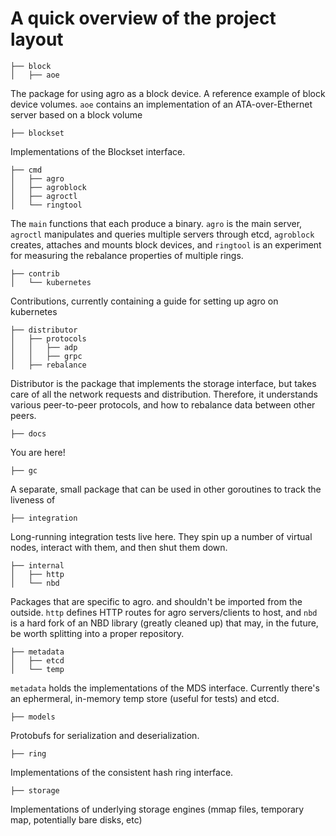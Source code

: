 # A quick overview of the project layout

```
├── block
│   ├── aoe
```

The package for using agro as a block device. A reference example of block device volumes.
`aoe` contains an implementation of an ATA-over-Ethernet server based on a block volume

```
├── blockset
```
Implementations of the Blockset interface.


```
├── cmd
│   ├── agro
│   ├── agroblock
│   ├── agroctl
│   └── ringtool
```

The `main` functions that each produce a binary. `agro` is the main server, `agroctl` manipulates and queries multiple servers through etcd, `agroblock` creates, attaches and mounts block devices, and `ringtool` is an experiment for measuring the rebalance properties of multiple rings.

```
├── contrib
│   └── kubernetes
```

Contributions, currently containing a guide for setting up agro on kubernetes

```
├── distributor
│   ├── protocols
│   │   ├── adp
│   │   ├── grpc
│   ├── rebalance
```

Distributor is the package that implements the storage interface, but takes care of all the network requests and distribution. Therefore, it understands various peer-to-peer protocols, and how to rebalance data between other peers. 

```
├── docs
```

You are here!

```
├── gc
```
A separate, small package that can be used in other goroutines to track the liveness of 

```
├── integration
```
Long-running integration tests live here. They spin up a number of virtual nodes, interact with them, and then shut them down.

```
├── internal
│   ├── http
│   └── nbd
```

Packages that are specific to agro. and shouldn't be imported from the outside. `http` defines HTTP routes for agro servers/clients to host, and `nbd` is a hard fork of an NBD library (greatly cleaned up) that may, in the future, be worth splitting into a proper repository.

```
├── metadata
│   ├── etcd
│   └── temp
```

`metadata` holds the implementations of the MDS interface. Currently there's an ephermeral, in-memory temp store (useful for tests) and etcd.

```
├── models
```

Protobufs for serialization and deserialization.

```
├── ring
```

Implementations of the consistent hash ring interface. 

```
├── storage
```
Implementations of underlying storage engines (mmap files, temporary map, potentially bare disks, etc)

